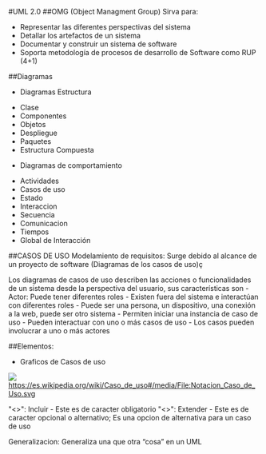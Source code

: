 #UML 2.0
##OMG (Object Managment Group)
Sirva para:
- Representar las diferentes perspectivas del sistema
- Detallar los artefactos de un sistema
- Documentar y construir un sistema de software
- Soporta metodología de procesos de desarrollo de Software como RUP (4+1)

##Diagramas
* Diagramas Estructura
- Clase
- Componentes
- Objetos
- Despliegue
- Paquetes
- Estructura Compuesta

* Diagramas de comportamiento
- Actividades
- Casos de uso
- Estado
- Interaccion
- Secuencia
- Comunicacion
- Tiempos
- Global de Interacción

##CASOS DE USO
Modelamiento de requisitos:
Surge debido al alcance de un proyecto de software (Diagramas de los casos de uso)ç

Los diagramas de casos de uso describen las acciones o funcionalidades de un sistema desde la perspectiva del usuario, sus características son
-Actor: Puede tener diferentes roles
	- Existen fuera del sistema e interactúan con diferentes roles
	- Puede ser una persona, un dispositivo, una conexión a la web, puede ser otro sistema
	- Permiten iniciar una instancia de caso de uso
	- Pueden interactuar con uno o más casos de uso
	- Los casos pueden involucrar a uno o más actores




##Elementos:
- Graficos de Casos de uso

![](https://es.wikipedia.org/wiki/Caso_de_uso#/media/File:Notacion_Caso_de_Uso.svg)
https://es.wikipedia.org/wiki/Caso_de_uso#/media/File:Notacion_Caso_de_Uso.svg

"<<Include>>": Incluir - Este es de caracter obligatorio
"<<Extend>>": Extender - Este es de caracter opcional o alternativo; Es una opcion de alternativa para un caso de uso

Generalizacion: Generaliza una que otra “cosa” en un UML
